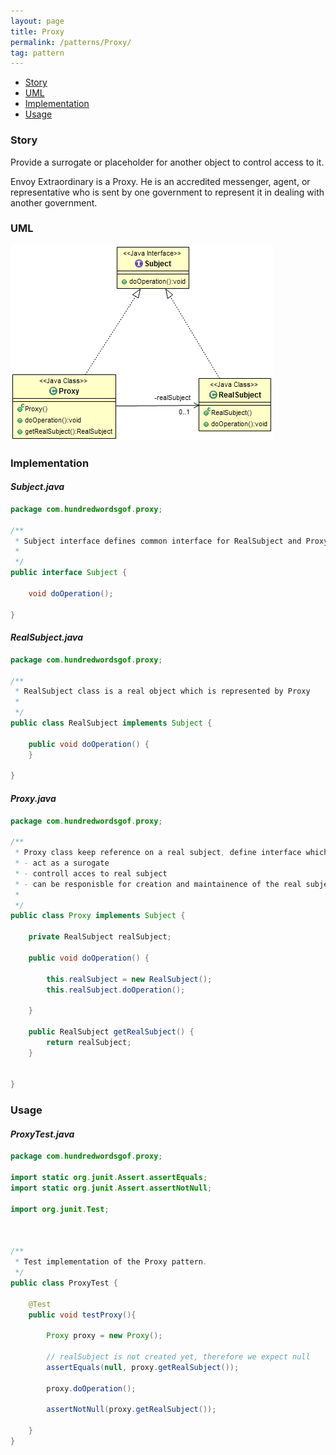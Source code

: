 ```yaml
---
layout: page
title: Proxy
permalink: /patterns/Proxy/
tag: pattern
---
```


* [Story](#Story)
* [UML](#UML)
* [Implementation](#Implementation)
* [Usage](#Usage)


###  <a id="Story"></a>Story 

Provide a surrogate or placeholder for another object to control access to it.

Envoy Extraordinary is a Proxy. 
He is an accredited messenger, agent, or representative who is sent by one government to represent it in dealing with another government.




###  <a id="UML"></a>UML 
[![](/assets/img/proxy.png)](/assets/img/proxy.png)

###  <a id="Implementation"></a>Implementation 

#### *Subject.java* 
```java 
package com.hundredwordsgof.proxy;

/**
 * Subject interface defines common interface for RealSubject and Proxy
 * 
 */
public interface Subject {

	void doOperation();
	
}
```

#### *RealSubject.java* 
```java 
package com.hundredwordsgof.proxy;

/**
 * RealSubject class is a real object which is represented by Proxy 
 * 
 */
public class RealSubject implements Subject {

	public void doOperation() {
	}

}
```

#### *Proxy.java* 
```java 
package com.hundredwordsgof.proxy;

/**
 * Proxy class keep reference on a real subject, define interface which represents Subject, so he can:
 * - act as a surogate  
 * - controll acces to real subject 
 * - can be responisble for creation and maintainence of the real subject
 * 
 */
public class Proxy implements Subject {

	private RealSubject realSubject;
		
	public void doOperation() {
		
		this.realSubject = new RealSubject();		
		this.realSubject.doOperation();
		
	}

	public RealSubject getRealSubject() {
		return realSubject;
	}

	
}
```

###  <a id="Usage"></a>Usage 

#### *ProxyTest.java* 
```java 
package com.hundredwordsgof.proxy;

import static org.junit.Assert.assertEquals;
import static org.junit.Assert.assertNotNull;

import org.junit.Test;



/**
 * Test implementation of the Proxy pattern.
 */
public class ProxyTest {

	@Test
	public void testProxy(){

		Proxy proxy = new Proxy();

		// realSubject is not created yet, therefore we expect null 
		assertEquals(null, proxy.getRealSubject());

		proxy.doOperation();

		assertNotNull(proxy.getRealSubject());

	}
}
```

